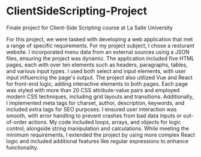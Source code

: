 # ClientSideScripting-Project
Finale project for Client-Side Scripting course at La Salle University

For this project, we were tasked with developing a web application that met a range of specific requirements. For my project subject, I chose a resturant website. I incorporated menu data from an external sources using a JSON files, ensuring the project was dynamic. The application included five HTML pages, each with over ten elements such as headers, paragraphs, tables, and various input types. I used both select and input elements, with user input influencing the page's output. The project also utilized Vue and React for front-end logic, adding interactive elements to both pages. Each page was styled with more than 20 CSS attribute-value pairs and employed modern CSS techniques, including grid layouts and transitions. Additionally, I implemented meta tags for charset, author, description, keywords, and included extra tags for SEO purposes. I ensured user interaction was smooth, with error handling to prevent crashes from bad data inputs or out-of-order actions. My code included loops, arrays, and objects for logic control, alongside string manipulation and calculations. While meeting the minimum requirements, I extended the project by using more complex React logic and included additional features like regular expressions to enhance functionality.
